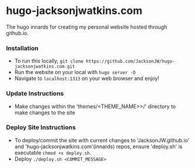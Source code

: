 # hugo-jacksonjwatkins.com

The hugo innards for creating my personal website hosted through github.io.

### Installation

- To run this locally, `git clone https://github.com/JacksonJW/hugo-jacksonjwatkins.com.git`
- Run the website on your local with `hugo server -D`
- Navigate to `localhost:1313` on your web browser and enjoy!

### Update Instructions

- Make changes within the 'themes/<THEME_NAME>>/' directory to make changes to the site

### Deploy Site Instructions

- To deploy/commit the site with current changes to 'JacksonJW.github.io' and 'hugo-jacksonjwatkins.com'(innards) repos, ensure 'deploy.sh' is executable `chmod +x deploy.sh`.
- Deploy `./deploy.sh <COMMIT_MESSAGE>`
